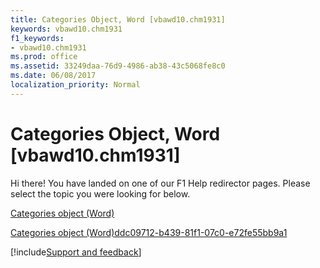 ```yaml
---
title: Categories Object, Word [vbawd10.chm1931]
keywords: vbawd10.chm1931
f1_keywords:
- vbawd10.chm1931
ms.prod: office
ms.assetid: 33249daa-76d9-4986-ab38-43c5068fe8c0
ms.date: 06/08/2017
localization_priority: Normal
---
```



# Categories Object, Word [vbawd10.chm1931]

Hi there! You have landed on one of our F1 Help redirector pages. Please select the topic you were looking for below.

[Categories object (Word)](https://msdn.microsoft.com/library/f5f5081d-4309-6617-28da-c369c1fe690c%28Office.15%29.aspx)

[Categories object (Word)ddc09712-b439-81f1-07c0-e72fe55bb9a1](https://msdn.microsoft.com/library/ddc09712-b439-81f1-07c0-e72fe55bb9a1%28Office.15%29.aspx)

[!include[Support and feedback](~/includes/feedback-boilerplate.md)]